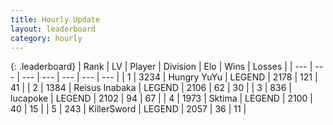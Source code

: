 ```yaml
---
title: Hourly Update
layout: leaderboard
category: hourly
---
```


{: .leaderboard}
| Rank | LV | Player | Division | Elo | Wins | Losses |
| --- | --- | --- | --- | --- | --- | --- |
| <span data-change="0">1</span> | 3234 | <span title="ID: 164871">Hungry YuYu</span> | LEGEND | <span data-change="0">2178</span> | <span data-change="0">121</span> | <span data-change="0">41</span> |
| <span data-change="0">2</span> | 1384 | <span title="ID: 451068">Reisus Inabaka</span> | LEGEND | <span data-change="0">2106</span> | <span data-change="0">62</span> | <span data-change="0">30</span> |
| <span data-change="0">3</span> | 836 | <span title="ID: 41925">lucapoke</span> | LEGEND | <span data-change="0">2102</span> | <span data-change="0">94</span> | <span data-change="0">67</span> |
| <span data-change="0">4</span> | 1973 | <span title="ID: 353063">Sktima</span> | LEGEND | <span data-change="10">2100</span> | <span data-change="4">40</span> | <span data-change="1">15</span> |
| <span data-change="0">5</span> | 243 | <span title="ID: 654579">KillerSword</span> | LEGEND | <span data-change="0">2057</span> | <span data-change="0">36</span> | <span data-change="0">11</span> |
